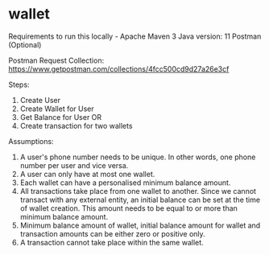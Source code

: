 # wallet


Requirements to run this locally -
Apache Maven 3
Java version: 11
Postman (Optional)

Postman Request Collection: https://www.getpostman.com/collections/4fcc500cd9d27a26e3cf

Steps:
1. Create User
2. Create Wallet for User
3. Get Balance for User OR
4. Create transaction for two wallets


Assumptions:
1. A user's phone number needs to be unique. In other words, one phone number per user and vice versa.
2. A user can only have at most one wallet.
3. Each wallet can have a personalised minimum balance amount.
4. All transactions take place from one wallet to another. Since we cannot transact with any external entity, an initial balance can be set at the time of wallet creation. This amount needs to be equal to or more than minimum balance amount.
5. Minimum balance amount of wallet, initial balance amount for wallet and transaction amounts can be either zero or positive only.
6. A transaction cannot take place within the same wallet.
